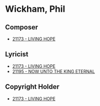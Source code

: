 # Wickham, Phil

## Composer

- [21173 - LIVING HOPE](/hymns/21173.md)

## Lyricist

- [21173 - LIVING HOPE](/hymns/21173.md)
- [21195 - NOW UNTO THE KING ETERNAL](/hymns/21195.md)

## Copyright Holder

- [21173 - LIVING HOPE](/hymns/21173.md)


